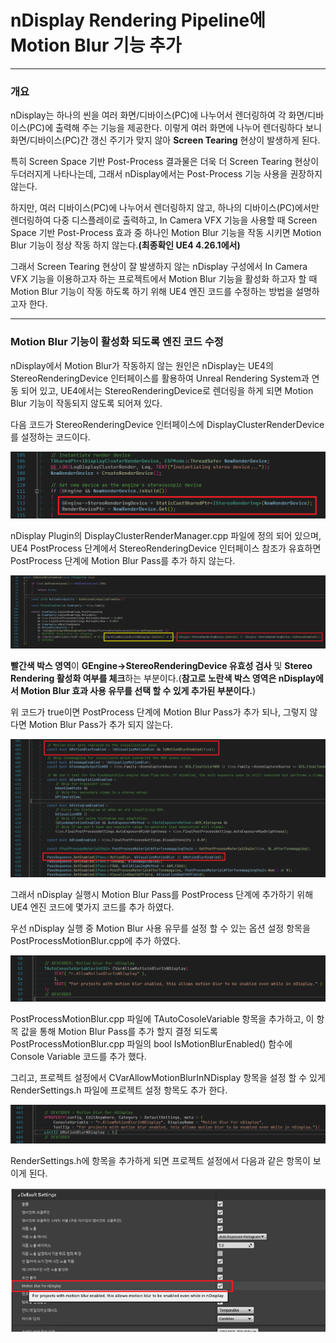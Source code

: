 # nDisplay Rendering Pipeline에 Motion Blur 기능 추가

----------------------------------------------------------------------------------------------------------------------------------------------------------------

### 개요

nDisplay는 하나의 씬을 여러 화면/디바이스(PC)에 나누어서 렌더링하여 각 화면/디바이스(PC)에 출력해 주는 기능을 제공한다. 이렇게 여러 화면에 나누어 렌더링하다 보니 화면/디바이스(PC)간 갱신 주기가 맞지 않아 **Screen Tearing** 현상이 발생하게 된다.

특히 Screen Space 기반 Post-Process 결과물은 더욱 더 Screen Tearing 현상이 두더러지게 나타나는데, 그래서 nDisplay에서는 Post-Process 기능 사용을 권장하지 않는다. 

하지만, 여러 디바이스(PC)에 나누어서 렌더링하지 않고, 하나의 디바이스(PC)에서만 렌더링하여 다중 디스플레이로 출력하고, In Camera VFX 기능을 사용할 때 Screen Space 기반 Post-Process 효과 중 하나인 Motion Blur 기능을 작동 시키면 Motion Blur 기능이 정상 작동 하지 않는다.**(최종확인 UE4 4.26.1에서)**

그래서 Screen Tearing 현상이 잘 발생하지 않는 nDisplay 구성에서 In Camera VFX 기능을 이용하고자 하는 프로젝트에서 Motion Blur 기능을 활성화 하고자 할 때 Motion Blur 기능이 작동 하도록 하기  위해 UE4 엔진 코드를 수정하는 방법을 설명하고자 한다.

----------------------------------------------------------------------------------------------------------------------------------------------------------------

### Motion Blur 기능이 활성화 되도록 엔진 코드 수정

nDisplay에서 Motion Blur가 작동하지 않는 원인은 nDisplay는 UE4의 StereoRenderingDevice 인터페이스를 활용하여 Unreal Rendering System과 연동 되어 있고, UE4에서는 StereoRenderingDevice로 렌더링을 하게 되면 Motion Blur 기능이 작동되지 않도록 되어져 있다.

다음 코드가 StereoRenderingDevice 인터페이스에 DisplayClusterRenderDevice를 설정하는 코드이다.

![](https://github.com/Devcoder-IndieWorks/NPlayerTemplate/blob/master/ScreenShots/DisplayClusterRenderManager.png)

nDisplay Plugin의 DisplayClusterRenderManager.cpp 파일에 정의 되어 있으며, UE4 PostProcess 단계에서 StereoRenderingDevice 인터페이스 참조가 유효하면 PostProcess 단계에 Motion Blur Pass를 추가 하지 않는다.

![](https://github.com/Devcoder-IndieWorks/NPlayerTemplate/blob/master/ScreenShots/PostProcessMotionBlur.png)

**빨간색 박스 영역**이 **GEngine->StereoRenderingDevice 유효성 검사** 및 **Stereo Rendering 활성화 여부를 체크**하는 부분이다.(**참고로 노란색 박스 영역은 nDisplay에서 Motion Blur 효과 사용 유무를 선택 할 수 있게 추가된 부분이다.**)

위 코드가 true이면 PostProcess 단계에 Motion Blur Pass가 추가 되나, 그렇지 않다면 Motion Blur Pass가 추가 되지 않는다.

![](https://github.com/Devcoder-IndieWorks/NPlayerTemplate/blob/master/ScreenShots/PostProcessing.png)

그래서 nDisplay 실행시 Motion Blur Pass를 PostProcess 단계에 추가하기 위해 UE4 엔진 코드에 몇가지 코드를 추가 하였다.

우선 nDisplay 실행 중 Motion Blur 사용 유무를 설정 할 수 있는 옵션 설정 항목을 PostProcessMotionBlur.cpp에 추가 하였다.

![](https://github.com/Devcoder-IndieWorks/NPlayerTemplate/blob/master/ScreenShots/Add_Console_Variable_Motion_Blur.png)

PostProcessMotionBlur.cpp 파일에 TAutoCosoleVariable<int32> 항목을 추가하고, 이 항목 값을 통해 Motion Blur Pass를 추가 할지 결정 되도록 PostProcessMotionBlur.cpp 파일의 bool IsMotionBlurEnabled() 함수에 Console Variable 코드를 추가 했다.

그리고, 프로젝트 설정에서 CVarAllowMotionBlurInNDisplay 항목을 설정 할 수 있게 RenderSettings.h 파일에 프로젝트 설정 항목도 추가 한다.

![](https://github.com/Devcoder-IndieWorks/NPlayerTemplate/blob/master/ScreenShots/RenderSettings.png)

RenderSettings.h에 항목을 추가하게 되면 프로젝트 설정에서 다음과 같은 항목이 보이게 된다.

![](https://github.com/Devcoder-IndieWorks/NPlayerTemplate/blob/master/ScreenShots/MotionBlur_Project_Setting.png)


